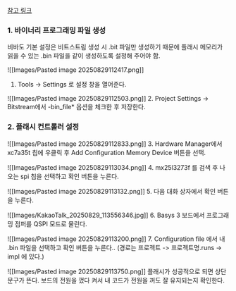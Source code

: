 
[참고 링크](https://digilent.com/reference/learn/programmable-logic/tutorials/basys-3-programming-guide/start?srsltid=AfmBOooo2JpOI8bYiZTj_PwDD6u4DRiW3fvVV48N7I8HSuAWK3KWyhtM)

### 1. 바이너리 프로그래밍 파일 생성

비바도 기본 설정은 비트스트림 생성 시 .bit 파일만 생성하기 때문에 플래시 메모리가 읽을 수 있는 .bin 파일을 같이 생성하도록 설정해 주어야 함.

![[Images/Pasted image 20250829112417.png]]
1. Tools -> Settings 로 설정 창을 열어준다.



![[Images/Pasted image 20250829112503.png]]
2. Project Settings -> Bitstream에서 -bin_file* 옵션을 체크한 후 저장한다.


### 2. 플래시 컨트롤러 설정
![[Images/Pasted image 20250829112833.png]]
3. Hardware Manager에서 xc7a35t 칩에 우클릭 후 Add Configuration Memory Device 버튼을 선택.


![[Images/Pasted image 20250829113034.png]]
4. mx25l3273f 를 검색 후 나오는 spi 칩을 선택하고 확인 버튼을 누른다.



![[Images/Pasted image 20250829113132.png]]
5. 다음 대화 상자에서 확인 버튼을 누른다.





![[Images/KakaoTalk_20250829_113556346.jpg]]
6. Basys 3 보드에서 프로그래밍 점퍼를 QSPI 모드로 물린다.


	
![[Images/Pasted image 20250829113200.png]]
7. Configuration file 에서 내 .bin 파일을 선택하고 확인 버튼을 누른다..
		(경로는 프로젝트 -> 프로젝트명.runs -> impl 에 있다.)




![[Images/Pasted image 20250829113750.png]]
플래시가 성공적으로 되면 상단 문구가 뜬다.
보드의 전원을 껐다 켜서 내 코드가 전원을 꺼도 잘 유지되는지 확인한다.